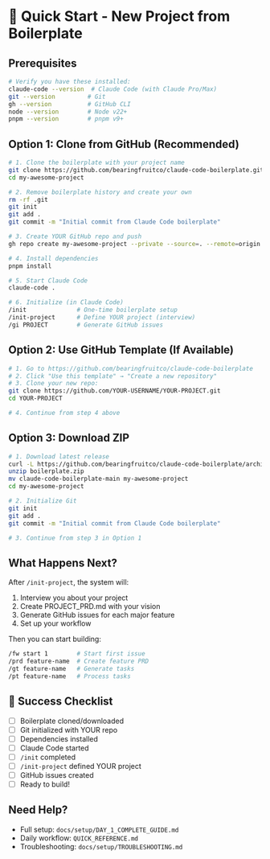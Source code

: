 # 🚀 Quick Start - New Project from Boilerplate

## Prerequisites
```bash
# Verify you have these installed:
claude-code --version  # Claude Code (with Claude Pro/Max)
git --version         # Git
gh --version          # GitHub CLI
node --version        # Node v22+
pnpm --version        # pnpm v9+
```

## Option 1: Clone from GitHub (Recommended)

```bash
# 1. Clone the boilerplate with your project name
git clone https://github.com/bearingfruitco/claude-code-boilerplate.git my-awesome-project
cd my-awesome-project

# 2. Remove boilerplate history and create your own
rm -rf .git
git init
git add .
git commit -m "Initial commit from Claude Code boilerplate"

# 3. Create YOUR GitHub repo and push
gh repo create my-awesome-project --private --source=. --remote=origin --push

# 4. Install dependencies
pnpm install

# 5. Start Claude Code
claude-code .

# 6. Initialize (in Claude Code)
/init              # One-time boilerplate setup
/init-project      # Define YOUR project (interview)
/gi PROJECT        # Generate GitHub issues
```

## Option 2: Use GitHub Template (If Available)

```bash
# 1. Go to https://github.com/bearingfruitco/claude-code-boilerplate
# 2. Click "Use this template" → "Create a new repository"
# 3. Clone your new repo:
git clone https://github.com/YOUR-USERNAME/YOUR-PROJECT.git
cd YOUR-PROJECT

# 4. Continue from step 4 above
```

## Option 3: Download ZIP

```bash
# 1. Download latest release
curl -L https://github.com/bearingfruitco/claude-code-boilerplate/archive/main.zip -o boilerplate.zip
unzip boilerplate.zip
mv claude-code-boilerplate-main my-awesome-project
cd my-awesome-project

# 2. Initialize Git
git init
git add .
git commit -m "Initial commit from Claude Code boilerplate"

# 3. Continue from step 3 in Option 1
```

## What Happens Next?

After `/init-project`, the system will:
1. Interview you about your project
2. Create PROJECT_PRD.md with your vision
3. Generate GitHub issues for each major feature
4. Set up your workflow

Then you can start building:
```bash
/fw start 1        # Start first issue
/prd feature-name  # Create feature PRD
/gt feature-name   # Generate tasks
/pt feature-name   # Process tasks
```

## 🎯 Success Checklist

- [ ] Boilerplate cloned/downloaded
- [ ] Git initialized with YOUR repo
- [ ] Dependencies installed
- [ ] Claude Code started
- [ ] `/init` completed
- [ ] `/init-project` defined YOUR project
- [ ] GitHub issues created
- [ ] Ready to build!

## Need Help?

- Full setup: `docs/setup/DAY_1_COMPLETE_GUIDE.md`
- Daily workflow: `QUICK_REFERENCE.md`
- Troubleshooting: `docs/setup/TROUBLESHOOTING.md`
